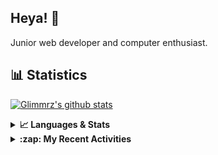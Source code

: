 ## Heya! 👋

Junior web developer and computer enthusiast.

## 📊 Statistics

[![Glimmrz's github stats](https://github-readme-stats.vercel.app/api?username=glimmrz&theme=dark&count_private=true)](https://github.com/anuraghazra/github-readme-stats)

<details>
  <summary><strong>📈 Languages & Stats</strong></summary>
  <img src="https://github-readme-stats.vercel.app/api?username=bunningss&show_icons=true&theme=dark&hide_border=true"
       alt="Tayef's GitHub stats" />
  <img src="https://github-readme-stats.vercel.app/api/top-langs/?username=bunningss&show_icons=true&theme=dark&hide_border=true&layout=compact&langs_count=10"
       alt="Tayef's Top GitHub Languages" />
</details>

<details>
<summary><strong> :zap: My Recent Activities </strong></summary>

<!-- ACTIVITY-LIST:START -->
- [glimmrz pushed to master in glimmrz/borobasket](https://github.com/glimmrz/borobasket/compare/c8e23c91bd...c234a832e8)
- [glimmrz pushed to master in glimmrz/borobasket](https://github.com/glimmrz/borobasket/compare/58b0bafb1e...c8e23c91bd)
- [glimmrz pushed to master in glimmrz/borobasket](https://github.com/glimmrz/borobasket/compare/2a9236512a...58b0bafb1e)
- [glimmrz pushed to master in glimmrz/borobasket](https://github.com/glimmrz/borobasket/compare/d029115566...2a9236512a)
- [glimmrz forked glimmrz/onlyfans from burakorkmez/onlyfans](https://github.com/glimmrz/onlyfans)
<!-- ACTIVITY-LIST:END -->

</details>

